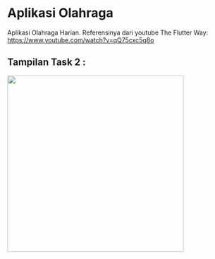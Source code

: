 # Aplikasi Olahraga

Aplikasi Olahraga Harian.
Referensinya dari youtube The Flutter Way:
https://www.youtube.com/watch?v=qQ75cxc5q8o

## Tampilan Task 2 :

<img src="https://cdn.discordapp.com/attachments/693773038843461685/874839286426513418/Screenshot_20210811-091837_starter_project.png" height=400> 